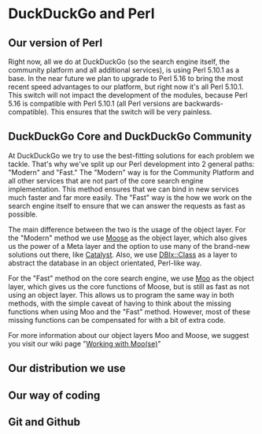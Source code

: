 # DuckDuckGo and Perl

## Our version of Perl

Right now, all we do at DuckDuckGo (so the search engine itself, the community platform and all additional services), is using Perl 5.10.1 as a base. In the near future we plan to upgrade to Perl 5.16 to bring the most recent speed advantages to our platform, but right now it's all Perl 5.10.1. This switch will not impact the development of the modules, because Perl 5.16 is compatible with Perl 5.10.1 (all Perl versions are backwards-compatible). This ensures that the switch will be very painless.

## DuckDuckGo Core and DuckDuckGo Community

At DuckDuckGo we try to use the best-fitting solutions for each problem we tackle. That's why we've split up our Perl development into 2 general paths: "Modern" and "Fast." The "Modern" way is for the Community Platform and all other services that are not part of the core search engine implementation. This method ensures that we can bind in new services much faster and far more easily. The "Fast" way is the how we work on the search engine itself to ensure that we can answer the requests as fast as possible.

The main difference between the two is the usage of the object layer. For the "Modern" method we use [Moose](https://metacpan.org/module/Moose) as the object layer, which also gives us the power of a Meta layer and the option to use many of the brand-new solutions out there, like [Catalyst](http://www.catalystframework.org/). Also, we use [DBIx::Class](http://metacpan.org/module/DBIx::Class) as a layer to abstract the database in an object orientated, Perl-like way.

For the "Fast" method on the core search engine, we use [Moo](https://metacpan.org/Moo) as the object layer, which gives us the core functions of Moose, but is still as fast as not using an object layer. This allows us to program the same way in both methods, with the simple caveat of having to think about the missing functions when using Moo and the "Fast" method. However, most of these missing functions can be compensated for with a bit of extra code.

For more information about our object layers Moo and Moose, we suggest you visit our wiki page "[Working with Moo(se)](https://github.com/duckduckgo/duckduckgo/wiki/PerlOO)"

## Our distribution we use

## Our way of coding

## Git and Github

